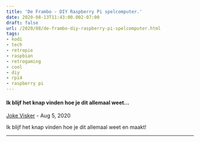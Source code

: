 ```yaml
---
title: 'De Frambo - DIY Raspberry Pi spelcomputer.'
date: 2020-08-13T11:43:00.002-07:00
draft: false
url: /2020/08/de-frambo-diy-raspberry-pi-spelcomputer.html
tags: 
- kodi
- tech
- retropie
- raspbian
- retrogaming
- cool
- diy
- rpi4
- raspberry pi
---
```


#### Ik blijf het knap vinden hoe je dit allemaal weet...
[Joke Visker](https://www.blogger.com/profile/06179183056635105746 "noreply@blogger.com") - <time datetime="2020-08-14T04:17:33.902-07:00">Aug 5, 2020</time>

Ik blijf het knap vinden hoe je dit allemaal weet en maakt!
<hr />
